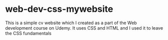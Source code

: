 # web-dev-css-mywebsite
This is a simple cv website which I created as a part of the Web development course on Udemy. It uses CSS and HTML and I used it to leave the CSS fundamentals
